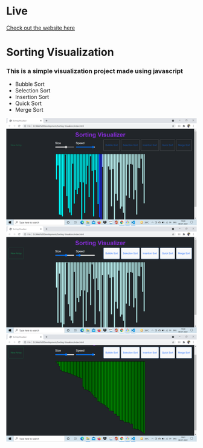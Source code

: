 
# Live

[Check out the website here](https://sortfy.netlify.app/)


# Sorting Visualization
### This is a simple visualization project made using javascript 
- Bubble Sort 
- Selection Sort
- Insertion Sort
- Quick Sort
- Merge Sort




<img src="img/img1.png" width="600"> <br/>
<img src="img/img2.png" width="600"> <br/>
<img src="img/img3.png" width="600"> <br/>
